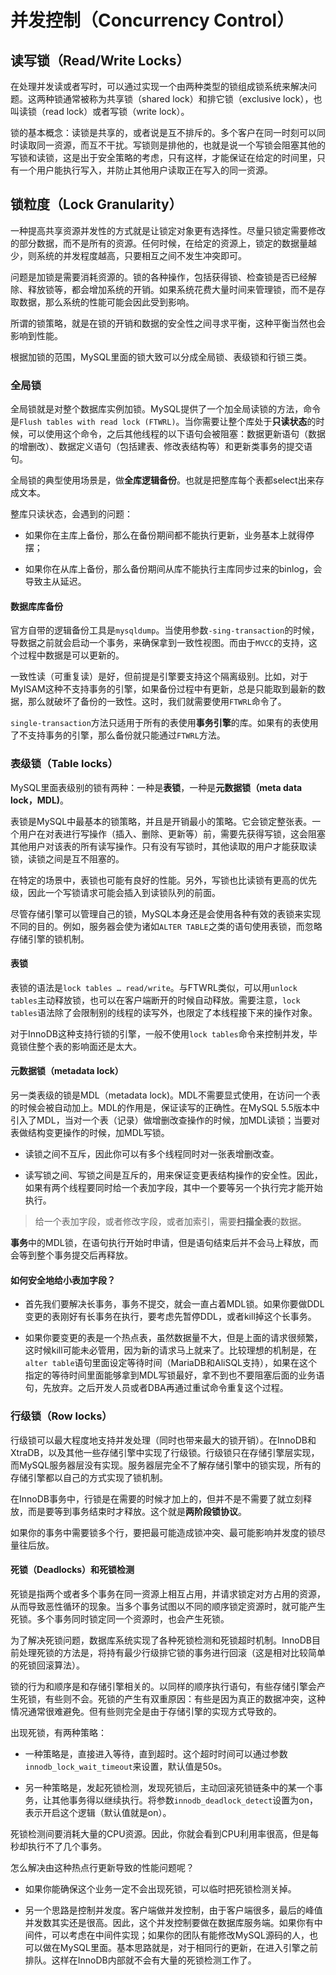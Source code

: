# 并发控制（Concurrency Control）

## 读写锁（Read/Write Locks）

在处理并发读或者写时，可以通过实现一个由两种类型的锁组成锁系统来解决问题。这两种锁通常被称为共享锁（shared lock）和排它锁（exclusive lock），也叫读锁（read lock）或者写锁（write lock）。

锁的基本概念：读锁是共享的，或者说是互不排斥的。多个客户在同一时刻可以同时读取同一资源，而互不干扰。写锁则是排他的，也就是说一个写锁会阻塞其他的写锁和读锁，这是出于安全策略的考虑，只有这样，才能保证在给定的时间里，只有一个用户能执行写入，并防止其他用户读取正在写入的同一资源。

## 锁粒度（Lock Granularity）

一种提高共享资源并发性的方式就是让锁定对象更有选择性。尽量只锁定需要修改的部分数据，而不是所有的资源。任何时候，在给定的资源上，锁定的数据量越少，则系统的并发程度越高，只要相互之间不发生冲突即可。

问题是加锁是需要消耗资源的。锁的各种操作，包括获得锁、检查锁是否已经解除、释放锁等，都会增加系统的开销。如果系统花费大量时间来管理锁，而不是存取数据，那么系统的性能可能会因此受到影响。

所谓的锁策略，就是在锁的开销和数据的安全性之间寻求平衡，这种平衡当然也会影响到性能。

根据加锁的范围，MySQL里面的锁大致可以分成全局锁、表级锁和行锁三类。

### 全局锁

全局锁就是对整个数据库实例加锁。MySQL提供了一个加全局读锁的方法，命令是`Flush tables with read lock (FTWRL)`。当你需要让整个库处于**只读状态**的时候，可以使用这个命令，之后其他线程的以下语句会被阻塞：数据更新语句（数据的增删改）、数据定义语句（包括建表、修改表结构等）和更新类事务的提交语句。

全局锁的典型使用场景是，做**全库逻辑备份**。也就是把整库每个表都select出来存成文本。

整库只读状态，会遇到的问题：

- 如果你在主库上备份，那么在备份期间都不能执行更新，业务基本上就得停摆；

- 如果你在从库上备份，那么备份期间从库不能执行主库同步过来的binlog，会导致主从延迟。

#### 数据库库备份

官方自带的逻辑备份工具是`mysqldump`。当使用参数`-sing-transaction`的时候，导数据之前就会启动一个事务，来确保拿到一致性视图。而由于`MVCC`的支持，这个过程中数据是可以更新的。

一致性读（可重复读）是好，但前提是引擎要支持这个隔离级别。比如，对于MyISAM这种不支持事务的引擎，如果备份过程中有更新，总是只能取到最新的数据，那么就破坏了备份的一致性。这时，我们就需要使用`FTWRL`命令了。

`single-transaction`方法只适用于所有的表使用**事务引擎**的库。如果有的表使用了不支持事务的引擎，那么备份就只能通过`FTWRL`方法。

### 表级锁（Table locks）

MySQL里面表级别的锁有两种：一种是**表锁**，一种是**元数据锁（meta data lock，MDL)**。

表锁是MySQL中最基本的锁策略，并且是开销最小的策略。它会锁定整张表。一个用户在对表进行写操作（插入、删除、更新等）前，需要先获得写锁，这会阻塞其他用户对该表的所有读写操作。只有没有写锁时，其他读取的用户才能获取读锁，读锁之间是互不阻塞的。

在特定的场景中，表锁也可能有良好的性能。另外，写锁也比读锁有更高的优先级，因此一个写锁请求可能会插入到读锁队列的前面。

尽管存储引擎可以管理自己的锁，MySQL本身还是会使用各种有效的表锁来实现不同的目的。例如，服务器会使为诸如`ALTER TABLE`之类的语句使用表锁，而忽略存储引擎的锁机制。

#### 表锁

表锁的语法是`lock tables … read/write`。与FTWRL类似，可以用`unlock tables`主动释放锁，也可以在客户端断开的时候自动释放。需要注意，`lock tables`语法除了会限制别的线程的读写外，也限定了本线程接下来的操作对象。

对于InnoDB这种支持行锁的引擎，一般不使用`lock tables`命令来控制并发，毕竟锁住整个表的影响面还是太大。

#### 元数据锁（metadata lock）

另一类表级的锁是MDL（metadata lock)。MDL不需要显式使用，在访问一个表的时候会被自动加上。MDL的作用是，保证读写的正确性。在MySQL 5.5版本中引入了MDL，当对一个表（记录）做增删改查操作的时候，加MDL读锁；当要对表做结构变更操作的时候，加MDL写锁。

- 读锁之间不互斥，因此你可以有多个线程同时对一张表增删改查。

- 读写锁之间、写锁之间是互斥的，用来保证变更表结构操作的安全性。因此，如果有两个线程要同时给一个表加字段，其中一个要等另一个执行完才能开始执行。

> 给一个表加字段，或者修改字段，或者加索引，需要**扫描全表**的数据。

**事务**中的MDL锁，在语句执行开始时申请，但是语句结束后并不会马上释放，而会等到整个事务提交后再释放。

#### 如何安全地给小表加字段？

- 首先我们要解决长事务，事务不提交，就会一直占着MDL锁。如果你要做DDL变更的表刚好有长事务在执行，要考虑先暂停DDL，或者kill掉这个长事务。

- 如果你要变更的表是一个热点表，虽然数据量不大，但是上面的请求很频繁，这时候kill可能未必管用，因为新的请求马上就来了。比较理想的机制是，在`alter table`语句里面设定等待时间（MariaDB和AliSQL支持），如果在这个指定的等待时间里面能够拿到MDL写锁最好，拿不到也不要阻塞后面的业务语句，先放弃。之后开发人员或者DBA再通过重试命令重复这个过程。

### 行级锁（Row locks）

行级锁可以最大程度地支持并发处理（同时也带来最大的锁开销）。在InnoDB和XtraDB，以及其他一些存储引擎中实现了行级锁。行级锁只在存储引擎层实现，而MySQL服务器层没有实现。服务器层完全不了解存储引擎中的锁实现，所有的存储引擎都以自己的方式实现了锁机制。

在InnoDB事务中，行锁是在需要的时候才加上的，但并不是不需要了就立刻释放，而是要等到事务结束时才释放。这个就是**两阶段锁协议**。

如果你的事务中需要锁多个行，要把最可能造成锁冲突、最可能影响并发度的锁尽量往后放。

#### 死锁（Deadlocks）和死锁检测

死锁是指两个或者多个事务在同一资源上相互占用，并请求锁定对方占用的资源，从而导致恶性循环的现象。当多个事务试图以不同的顺序锁定资源时，就可能产生死锁。多个事务同时锁定同一个资源时，也会产生死锁。

为了解决死锁问题，数据库系统实现了各种死锁检测和死锁超时机制。InnoDB目前处理死锁的方法是，将持有最少行级排它锁的事务进行回滚（这是相对比较简单的死锁回滚算法）。

锁的行为和顺序是和存储引擎相关的。以同样的顺序执行语句，有些存储引擎会产生死锁，有些则不会。死锁的产生有双重原因：有些是因为真正的数据冲突，这种情况通常很难避免。但有些则完全是由于存储引擎的实现方式导致的。

出现死锁，有两种策略：

- 一种策略是，直接进入等待，直到超时。这个超时时间可以通过参数`innodb_lock_wait_timeout`来设置，默认值是50s。

- 另一种策略是，发起死锁检测，发现死锁后，主动回滚死锁链条中的某一个事务，让其他事务得以继续执行。将参数`innodb_deadlock_detect`设置为on，表示开启这个逻辑（默认值就是on）。

死锁检测间要消耗大量的CPU资源。因此，你就会看到CPU利用率很高，但是每秒却执行不了几个事务。

怎么解决由这种热点行更新导致的性能问题呢？

- 如果你能确保这个业务一定不会出现死锁，可以临时把死锁检测关掉。

- 另一个思路是控制并发度。客户端做并发控制，由于客户端很多，最后的峰值并发数其实还是很高。因此，这个并发控制要做在数据库服务端。如果你有中间件，可以考虑在中间件实现；如果你的团队有能修改MySQL源码的人，也可以做在MySQL里面。基本思路就是，对于相同行的更新，在进入引擎之前排队。这样在InnoDB内部就不会有大量的死锁检测工作了。